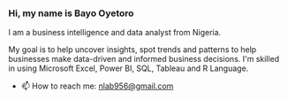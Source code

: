 ### Hi, my name is Bayo Oyetoro

I am a business intelligence and data analyst from Nigeria. 

My goal is to help uncover insights, spot trends and patterns to help businesses make data-driven and informed business decisions.
I'm skilled in using Microsoft Excel, Power BI, SQL, Tableau and R Language.

- 📫 How to reach me: nlab956@gmail.com
